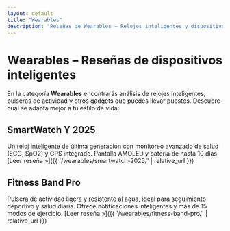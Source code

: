 ```yaml
---
layout: default
title: "Wearables"
description: "Reseñas de Wearables – Relojes inteligentes y dispositivos vestibles"
---
```

# Wearables – Reseñas de dispositivos inteligentes
En la categoría **Wearables** encontrarás análisis de relojes inteligentes, pulseras de actividad y otros gadgets que puedes llevar puestos. Descubre cuál se adapta mejor a tu estilo de vida:

## SmartWatch Y 2025
Un reloj inteligente de última generación con monitoreo avanzado de salud (ECG, SpO2) y GPS integrado. Pantalla AMOLED y batería de hasta 10 días. [Leer reseña »]({{ '/wearables/smartwatch-2025/' | relative_url }})

## Fitness Band Pro
Pulsera de actividad ligera y resistente al agua, ideal para seguimiento deportivo y salud diaria. Ofrece notificaciones inteligentes y más de 15 modos de ejercicio. [Leer reseña »]({{ '/wearables/fitness-band-pro/' | relative_url }})
